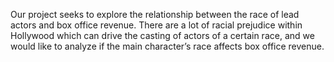 Our project seeks to explore the relationship between the race of lead actors and box office
revenue. There are a lot of racial prejudice within Hollywood which can drive the casting of
actors of a certain race, and we would like to analyze if the main character’s race affects box
office revenue.
